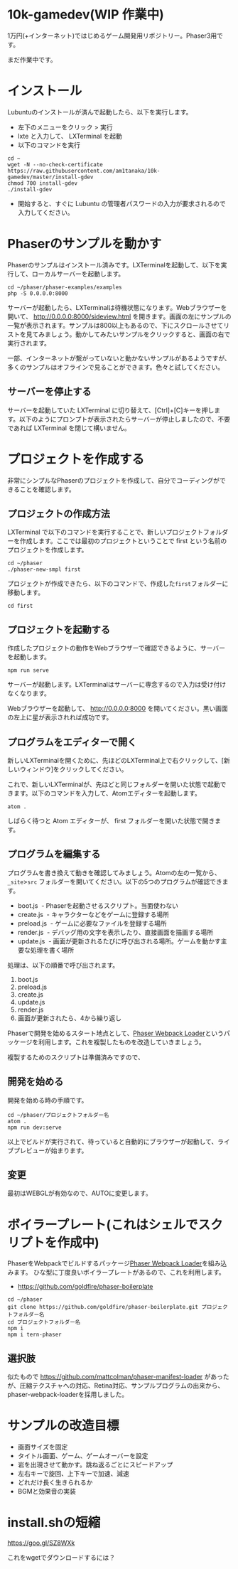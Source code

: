 # 10k-gamedev(WIP 作業中)
1万円(+インターネット)ではじめるゲーム開発用リポジトリー。Phaser3用です。

まだ作業中です。

# インストール
Lubuntuのインストールが済んで起動したら、以下を実行します。

- 左下のメニューをクリック > 実行
- lxte と入力して、 LXTerminal を起動
- 以下のコマンドを実行

```
cd ~
wget -N --no-check-certificate https://raw.githubusercontent.com/am1tanaka/10k-gamedev/master/install-gdev
chmod 700 install-gdev
./install-gdev
```

- 開始すると、すぐに Lubuntu の管理者パスワードの入力が要求されるので入力してください。

# Phaserのサンプルを動かす
Phaserのサンプルはインストール済みです。LXTerminalを起動して、以下を実行して、ローカルサーバーを起動します。

```
cd ~/phaser/phaser-examples/examples
php -S 0.0.0.0:8000
```

サーバーが起動したら、LXTerminalは待機状態になります。Webブラウザーを開いて、 http://0.0.0.0:8000/sideview.html を開きます。画面の左にサンプルの一覧が表示されます。サンプルは800以上もあるので、下にスクロールさせてリストを見てみましょう。動かしてみたいサンプルをクリックすると、画面の右で実行されます。

一部、インターネットが繋がっていないと動かないサンプルがあるようですが、多くのサンプルはオフラインで見ることができます。色々と試してください。

## サーバーを停止する
サーバーを起動していた LXTerminal に切り替えて、[Ctrl]+[C]キーを押します。以下のようにプロンプトが表示されたらサーバーが停止しましたので、不要であれば LXTerminal を閉じて構いません。

# プロジェクトを作成する
非常にシンプルなPhaserのプロジェクトを作成して、自分でコーディングができることを確認します。

## プロジェクトの作成方法
LXTerminal で以下のコマンドを実行することで、新しいプロジェクトフォルダーを作成します。ここでは最初のプロジェクトということで first という名前のプロジェクトを作成します。

```
cd ~/phaser
./phaser-new-smpl first
```

プロジェクトが作成できたら、以下のコマンドで、作成した`first`フォルダーに移動します。

```
cd first
```

## プロジェクトを起動する
作成したプロジェクトの動作をWebブラウザーで確認できるように、サーバーを起動します。

```
npm run serve
```

サーバーが起動します。LXTerminalはサーバーに専念するので入力は受け付けなくなります。

Webブラウザーを起動して、 http://0.0.0.0:8000 を開いてください。黒い画面の左上に星が表示されれば成功です。

## プログラムをエディターで開く
新しいLXTerminalを開くために、先ほどのLXTerminal上で右クリックして、[新しいウィンドウ]をクリックしてください。

これで、新しいLXTerminalが、先ほどと同じフォルダーを開いた状態で起動できます。以下のコマンドを入力して、Atomエディターを起動します。

```
atom .
```

しばらく待つと Atom エディターが、 first フォルダーを開いた状態で開きます。

## プログラムを編集する
プログラムを書き換えて動きを確認してみましょう。Atomの左の一覧から、`_site`>`src` フォルダーを開いてください。以下の5つのプログラムが確認できます。

- boot.js
  - Phaserを起動させるスクリプト。当面使わない
- create.js
  - キャラクターなどをゲームに登録する場所
- preload.js
  - ゲームに必要なファイルを登録する場所
- render.js
  - デバッグ用の文字を表示したり、直接画面を描画する場所
- update.js
  - 画面が更新されるたびに呼び出される場所。ゲームを動かす主要な処理を書く場所

処理は、以下の順番で呼び出されます。

1. boot.js
2. preload.js
3. create.js
4. update.js
5. render.js
6. 画面が更新されたら、4から繰り返し





Phaserで開発を始めるスタート地点として、[Phaser Webpack Loader](https://github.com/goldfire/phaser-webpack-loader)というパッケージを利用します。これを複製したものを改造していきましょう。

複製するためのスクリプトは準備済みですので、

## 開発を始める
開発を始める時の手順です。

```
cd ~/phaser/プロジェクトフォルダー名
atom .
npm run dev:serve
```

以上でビルドが実行されて、待っていると自動的にブラウザーが起動して、ライブプレビューが始まります。

## 変更
最初はWEBGLが有効なので、AUTOに変更します。




# ボイラープレート(これはシェルでスクリプトを作成中)
PhaserをWebpackでビルドするパッケージ[Phaser Webpack Loader](https://github.com/goldfire/phaser-webpack-loader)を組み込みます。
ひな型に丁度良いボイラープレートがあるので、これを利用します。

- https://github.com/goldfire/phaser-boilerplate 

```
cd ~/phaser
git clone https://github.com/goldfire/phaser-boilerplate.git プロジェクトフォルダー名
cd プロジェクトフォルダー名
npm i
npm i tern-phaser
```



## 選択肢
似たもので https://github.com/mattcolman/phaser-manifest-loader があったが、圧縮テクスチャへの対応、Retina対応、サンプルプログラムの出来から、phaser-webpack-loaderを採用しました。

# サンプルの改造目標
- 画面サイズを固定
- タイトル画面、ゲーム、ゲームオーバーを設定
- 岩を出現させて動かす。跳ね返るごとにスピードアップ
- 左右キーで旋回、上下キーで加速、減速
- どれだけ長く生きられるか
- BGMと効果音の実装

# install.shの短縮
https://goo.gl/SZ8WXk

これをwgetでダウンロードするには？




